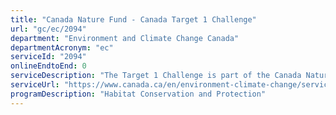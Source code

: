 ```yaml
---
title: "Canada Nature Fund - Canada Target 1 Challenge"
url: "gc/ec/2094"
department: "Environment and Climate Change Canada"
departmentAcronym: "ec"
serviceId: "2094"
onlineEndtoEnd: 0
serviceDescription: "The Target 1 Challenge is part of the Canada Nature Fund. The Target 1 Challenge will support partner initiatives where there are opportunities to protect and conserve habitat."
serviceUrl: "https://www.canada.ca/en/environment-climate-change/services/nature-legacy/canada-target-one-challenge.html#:~:text=The%20Target%201%20Challenge%20is%20an%20investment%20by,and%2025%20percent%20of%20its%20oceans%20by%202025"
programDescription: "Habitat Conservation and Protection"
---
```

